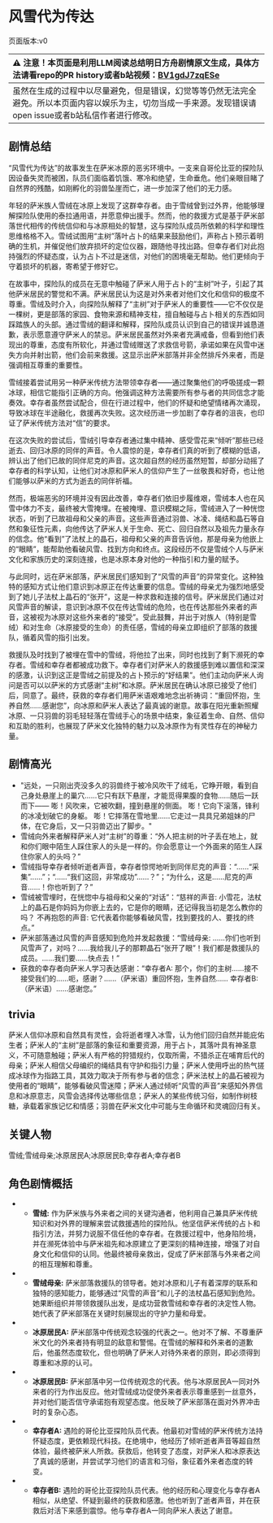 # 风雪代为传达
页面版本:v0
 

| :warning: 注意！本页面是利用LLM阅读总结明日方舟剧情原文生成，具体方法请看repo的PR history或者b站视频：[BV1gdJ7zqESe](https://www.bilibili.com/video/BV1gdJ7zqESe/)         |
|:----------------------------|
| 虽然在生成的过程中以尽量避免，但是错误，幻觉等等仍然无法完全避免。所以本页面内容以娱乐为主，切勿当成一手来源。发现错误请open issue或者b站私信作者进行修改。|



## 剧情总结
“风雪代为传达”的故事发生在萨米冰原的恶劣环境中。一支来自哥伦比亚的探险队因设备失灵而被困，队员们面临着饥饿、寒冷和绝望，生命垂危。他们亲眼目睹了自然界的残酷，如刚孵化的羽兽坠崖而亡，进一步加深了他们的无力感。

年轻的萨米族人雪绒在冰原上发现了这群幸存者。由于雪绒曾到过外界，他能够理解探险队使用的泰拉通用语，并愿意伸出援手。然而，他的救援方式是基于萨米部落世代相传的传统信仰和与冰原相处的智慧，这与探险队成员所依赖的科学和理性思维格格不入。雪绒试图用“主树”落叶占卜的结果来鼓励他们，声称占卜预示着明确的生机，并催促他们放弃损坏的定位仪器，跟随他寻找出路。但幸存者们对此抱持强烈的怀疑态度，认为占卜不过是迷信，对他们的困境毫无帮助。他们更倾向于守着损坏的机器，寄希望于修好它。

在故事中，探险队的成员在无意中触碰了萨米人用于占卜的“主树”叶子，引起了其他萨米居民的警觉和不满。萨米居民认为这是对外来者对他们文化和信仰的极度不尊重。雪绒及时介入，向探险队解释了“主树”对于萨米人的重要性——它不仅仅是一棵树，更是部落的家园、食物来源和精神支柱，擅自触碰与占卜相关的东西如同踩踏族人的头部。通过雪绒的翻译和解释，探险队成员认识到自己的错误并诚恳道歉，表示愿意遵守萨米人的禁忌。萨米居民虽然对外来者充满戒备，但看到他们表现出的尊重，态度有所软化，并通过雪绒赠送了求救信号箭，承诺如果在风雪中迷失方向并射出箭，他们会前来救援。这显示出萨米部落并非全然排斥外来者，而是强调相互尊重的重要性。

雪绒接着尝试用另一种萨米传统方法带领幸存者——通过聚集他们的呼吸搓成一颗冰球，相信它能指引正确的方向。他强调这种方法需要所有参与者的共同信念才能奏效。幸存者虽然尝试配合，但在行进过程中，他们的怀疑和绝望情绪再次涌现，导致冰球在半途融化，救援再次失败。这次经历进一步加剧了幸存者的沮丧，也印证了萨米传统方法对“信”的要求。

在这次失败的尝试后，雪绒引导幸存者通过集中精神、感受雪花来“倾听”那些已经逝去、回归冰原的同伴的声音。令人震惊的是，幸存者们真的听到了模糊的低语，辨认出了他们已故的同伴尼克的声音。这次超自然的经历虽然短暂，却部分动摇了幸存者的科学认知，让他们对冰原和萨米人的信仰产生了一丝敬畏和好奇，也让他们能够以萨米的方式为逝去的同伴祈福。

然而，极端恶劣的环境并没有因此改善，幸存者们依旧步履维艰，雪绒本人也在风雪中体力不支，最终被大雪掩埋。在被掩埋、意识模糊之际，雪绒进入了一种恍惚状态，听到了已故祖母和父亲的声音。这些声音通过羽兽、冰凌、绳结和晶石等自然和象征性元素，向他传达了萨米人关于生命、死亡、回归自然以及祖先力量永存的信念。他“看到”了法杖上的晶石，祖母和父亲的声音告诉他，那是母亲为他嵌上的“眼睛”，能帮助他看破风雪、找到方向和终点。这段经历不仅是雪绒个人与萨米文化和家族历史的深刻连接，也是冰原本身对他的一种指引和力量的赋予。

与此同时，远在萨米部落，萨米居民们感知到了“风雪的声音”的异常变化。这种独特的感知方式让他们意识到冰原正在传达重要的信息。雪绒的母亲尤为强烈地感受到了她儿子法杖上晶石的“张开”，这是一种求救和连接的信号。萨米居民们通过对风雪声音的解读，意识到冰原不仅在传达雪绒的危险，也在传达那些外来者的声音，这被视为冰原对这些外来者的“接受”。受此鼓舞，并出于对族人（特别是雪绒）和对生命（冰原接受的生命）的责任感，雪绒的母亲立即组织了部落的救援队，循着风雪的指引出发。

救援队及时找到了被埋在雪中的雪绒，将他拉了出来，同时也找到了剩下濒死的幸存者。雪绒和幸存者都被成功救下。幸存者们对萨米人的救援感到难以置信和深深的感激，认识到这正是雪绒之前提及的占卜预示的“好结果”。他们主动向萨米人询问是否可以以萨米的方式感谢“主树”和冰原。萨米居民在确认冰原已接受了他们后，同意了。最终，获救的幸存者们用萨米语艰难地念出祈祷词：“重回怀抱，生养自然……感谢您”，向冰原和萨米人表达了最真诚的谢意。故事在阳光重新照耀冰原、一只羽兽的羽毛轻轻落在雪绒手心的场景中结束，象征着生命、自然、信仰和互助的胜利，也展现了萨米文化独特的魅力以及冰原作为有灵性存在的神秘力量。
## 剧情高光
*   "远处，一只刚出壳没多久的羽兽终于被冷风吹干了绒毛，它睁开眼，看到自己身处悬崖上的巢穴......它只有跃下悬崖，才能觅得果腹的食物......随后一跃而下—— 嘭！风吹来，它被吹翻，撞到悬崖的侧面。 嘭！它向下滚落，锋利的冰凌划破它的身躯。 嘭！它摔落在雪地里......它走过一具具兄弟姐妹的尸体，在它身后，又一只羽兽迈出了脚步。"
*   雪绒向外来者解释萨米人对“主树”的尊重：“外人把主树的叶子丢在地上，就和你们眼中陌生人踩住家人的头是一样的。你会愿意让一个外面来的陌生人踩住你家人的头吗？”
*   雪绒指导幸存者倾听逝者声音，幸存者惊愕地听到同伴尼克的声音：“......“采集”......”；“......“我们这回，非常成功”......？”；“为什么，这是......尼克的声音......！你也听到了？”
*   雪绒被雪埋时，在恍惚中与祖母和父亲的“对话”：“慈祥的声音: 小雪花，法杖上的晶石是你妈妈为你嵌上去的，它是你的眼睛，还记得我当初是怎么教你的吗？ 不再抱怨的声音: 它代表着你能够看破风雪，找到要找的人、要找的终点。”
*   萨米部落通过风雪的声音感知到危险并发起救援：“雪绒母亲: ......你们也听到风雪声了，对吗？......我给我儿子的那颗晶石“张开了眼”！我们都是救援队的成员。......我们要......快点去！”
*   获救的幸存者向萨米人学习表达感谢：“幸存者A: 那个，你们的主树......接不接受我们的......呃，感谢？......（萨米语）重回怀抱，生养自然...... 幸存者B: （萨米语）......感谢您。”
## trivia
萨米人信仰冰原和自然具有灵性，会将逝者埋入冰雪，认为他们回归自然并能庇佑生者；萨米人的“主树”是部落的象征和重要资源，用于占卜，其落叶具有神圣意义，不可随意触碰；萨米人有严格的狩猎规约，仅取所需，不猎杀正在哺育后代的母亲；萨米人相信父母编织的绳结具有守护和指引力量；萨米人使用呼出的热气搓成冰球作为指路工具，其效力取决于所有参与者的信念；萨米法杖上的晶石被视为使用者的“眼睛”，能够看破风雪迷障；萨米人通过倾听“风雪的声音”来感知外界信息和冰原意志，风雪会选择传达哪些信息；萨米人的某些传统习俗，如制作树枝糖，承载着家族记忆和情感；羽兽在萨米文化中可能与生命循环和灵魂回归有关。
## 关键人物
雪绒;雪绒母亲;冰原居民A;冰原居民B;幸存者A;幸存者B
## 角色剧情概括
-   *   **雪绒:** 作为萨米族与外来者之间的关键沟通者，他利用自己兼具萨米传统知识和对外界的理解来尝试救援遇险的探险队。他坚信萨米传统的占卜和指引方法，并努力说服不信任他的幸存者。在救援过程中，他身陷险境，并在濒死体验中与萨米祖先和冰原建立了更深刻的精神连接，增强了对自身文化和信仰的认同。他最终被母亲救出，促成了萨米部落与外来者之间的相互理解和尊重。
-   *   **雪绒母亲:** 萨米部落救援队的领导者。她对冰原和儿子有着深厚的联系和独特的感知能力，能够通过“风雪的声音”和儿子的法杖晶石感知到危险。她果断组织并带领救援队出发，是成功营救雪绒和幸存者的决定性人物。她代表了萨米部落在关键时刻展现出的守护力量和母爱。
-   *   **冰原居民A:** 萨米部落中传统观念较强的代表之一。他对不了解、不尊重萨米文化的外来者持有明显的敌意和警惕。在雪绒的解释和外来者的道歉后，他虽然态度软化，但也明确了萨米人对待外来者的原则，即必须得到尊重和冰原的认可。
-   *   **冰原居民B:** 萨米部落中另一位传统观念的代表。他与冰原居民A一同对外来者的行为作出反应。他对雪绒成功促使外来者表示尊重感到一丝意外，并对他们能否信守承诺抱有观望态度。他反映了萨米部落在面对外界冲击时的复杂心态。
-   *   **幸存者A:** 遇险的哥伦比亚探险队员代表。他最初对雪绒的萨米传统方法持怀疑态度，更依赖现代科技。在绝境中，他经历了倾听逝者声音等超自然体验，最终被萨米人所救。获救后，他转变了态度，对萨米人和冰原表达了真诚的感谢，并尝试学习他们的语言和习俗，象征着外来者态度的转变。
-   *   **幸存者B:** 遇险的哥伦比亚探险队员代表。他的经历和心理变化与幸存者A相似，从绝望、怀疑到最终的获救和感激。他也听到了逝者声音，并在获救后对活下来感到震惊。他与幸存者A一同向萨米人表达了谢意。